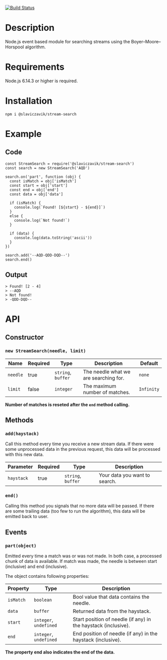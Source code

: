 [![Build Status](https://travis-ci.com/slaviczavik/stream-search.svg?branch=master)](https://travis-ci.com/slaviczavik/stream-search)

# Description
Node.js event based module for searching streams using the Boyer–Moore–Horspool algorithm.

# Requirements
Node.js 6.14.3 or higher is required.

# Installation
```
npm i @slaviczavik/stream-search
```

# Example

## Code

```JS
const StreamSearch = require('@slaviczavik/stream-search')
const search = new StreamSearch('AQD')

search.on('part', function (obj) {
  const isMatch = obj['isMatch']
  const start = obj['start']
  const end = obj['end']
  const data = obj['data']

  if (isMatch) {
    console.log(`Found! [${start} - ${end}]`)
  }
  else {
    console.log(`Not found!`)
  }

  if (data) {
    console.log(data.toString('ascii'))
  }
})

search.add('--AQD-QDD-DQD--')
search.end()
```
## Output

```
> Found! [2 - 4]
> --AQD
> Not found!
> -QDD-DQD--
```

# API

## Constructor
### `new StreamSearch(needle, limit)`

| Name | Required | Type | Description | Default
| - | - | - | - | - |
| `needle` | true | `string`, `buffer` | The needle what we are searching for. | `none` |
| `limit` | false | `integer` | The maximum number of matches. | `Infinity` |

**Number of matches is reseted after the `end` method calling.**

## Methods

### `add(haystack)`
Call this method every time you receive a new stream data.
If there were some unprocessed data in the previous request, this data will be processed with this new data.

| Parameter | Required | Type | Description
| - | - | - | - |
| `haystack` | true | `string`, `buffer` | Your data you want to search. |

### `end()`
Calling this method you signals that no more data will be passed.
If there are some trailing data (too few to run the algorithm), this data will be emitted back to user.

## Events

### `part(object)`
Emitted every time a match was or was not made. In both case, a processed chunk of data is available.
If match was made, the needle is between start (inclusive) and end (inclusive).

The object contains following properties:

| Property | Type | Description
| - | - | - |
| `isMatch` | `boolean` | Bool value that data contains the needle. |
| `data` | `buffer` | Returned data from the haystack. |
| `start` | `integer`, `undefined` | Start position of needle (if any) in the haystack (inclusive). |
| `end` | `integer`, `undefined` | End position of needle (if any) in the haystack (inclusive). |

**The property end also indicates the end of the data.**
